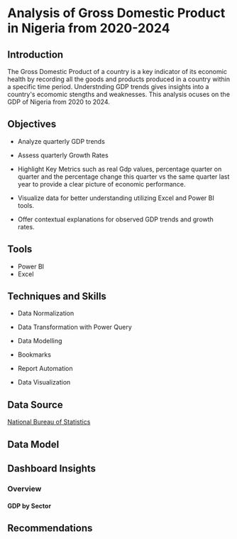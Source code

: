 # Analysis of Gross Domestic Product in Nigeria from 2020-2024
## Introduction
The Gross Domestic Product of a country is a key indicator of its economic health by recording all the goods and products produced in a country within a specific time period. Understnding GDP trends gives insights into a country's ecomomic stengths and weaknesses. This analysis ocuses on the GDP of Nigeria from 2020 to 2024.

## Objectives
- Analyze quarterly GDP trends

- Assess quarterly Growth Rates

- Highlight Key Metrics such as real Gdp values, percentage quarter on quarter and the percentage change this quarter vs the same quarter last year to provide a clear picture of economic performance.

- Visualize data for better understanding utilizing Excel and Power BI tools.

- Offer contextual explanations for observed GDP trends and growth rates.

## Tools
- Power BI
- Excel

## Techniques and Skills
- Data Normalization

- Data Transformation with Power Query

- Data Modelling

- Bookmarks

- Report Automation

- Data Visualization

## Data Source
<a href = "https://nigerianstat.gov.ng/elibrary/read/1241549"> National Bureau of Statistics <a/>
## Data Model

## Dashboard Insights
### Overview
#### GDP by Sector

## Recommendations

